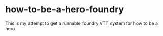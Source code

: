# how-to-be-a-hero-foundry

This is my attempt to get a runnable foundry VTT system for how to be a hero
